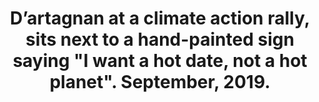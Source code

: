 ---
title: D’artagnan at a climate action rally, sits next to a hand-painted sign saying "I want a hot date, not a hot planet". September, 2019.
img: "D’artagnan supports rally for climate action September 2019.jpg"
---